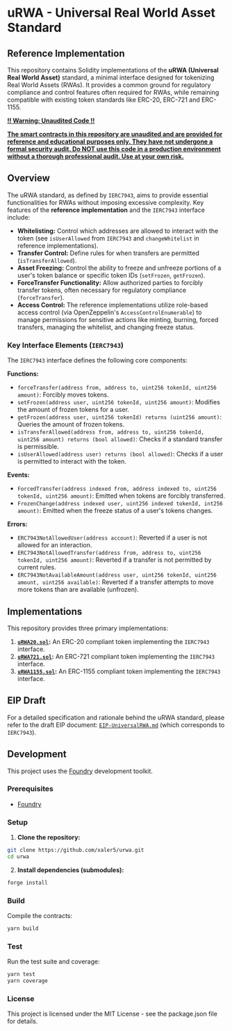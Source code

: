 # uRWA - Universal Real World Asset Standard 
## Reference Implementation

This repository contains Solidity implementations of the **uRWA (Universal Real World Asset)** standard, a minimal interface designed for tokenizing Real World Assets (RWAs). It provides a common ground for regulatory compliance and control features often required for RWAs, while remaining compatible with existing token standards like ERC-20, ERC-721 and ERC-1155.

**<ins>‼️ Warning: Unaudited Code ‼️</ins>**

**<ins>The smart contracts in this repository are unaudited and are provided for reference and educational purposes only. They have not undergone a formal security audit. Do NOT use this code in a production environment without a thorough professional audit. Use at your own risk.</ins>**

## Overview

The uRWA standard, as defined by `IERC7943`, aims to provide essential functionalities for RWAs without imposing excessive complexity. Key features of the **reference implementation** and the `IERC7943` interface include:

*   **Whitelisting:** Control which addresses are allowed to interact with the token (see `isUserAllowed` from `IERC7943` and `changeWhitelist` in reference implementations).
*   **Transfer Control:** Define rules for when transfers are permitted (`isTransferAllowed`).
*   **Asset Freezing:** Control the ability to freeze and unfreeze portions of a user's token balance or specific token IDs (`setFrozen`, `getFrozen`).
*   **ForceTransfer Functionality:** Allow authorized parties to forcibly transfer tokens, often necessary for regulatory compliance (`forceTransfer`).
*   **Access Control:** The reference implementations utilize role-based access control (via OpenZeppelin's `AccessControlEnumerable`) to manage permissions for sensitive actions like minting, burning, forced transfers, managing the whitelist, and changing freeze status.

### Key Interface Elements (`IERC7943`)

The `IERC7943` interface defines the following core components:

**Functions:**
*   `forceTransfer(address from, address to, uint256 tokenId, uint256 amount)`: Forcibly moves tokens.
*   `setFrozen(address user, uint256 tokenId, uint256 amount)`: Modifies the amount of frozen tokens for a user.
*   `getFrozen(address user, uint256 tokenId) returns (uint256 amount)`: Queries the amount of frozen tokens.
*   `isTransferAllowed(address from, address to, uint256 tokenId, uint256 amount) returns (bool allowed)`: Checks if a standard transfer is permissible.
*   `isUserAllowed(address user) returns (bool allowed)`: Checks if a user is permitted to interact with the token.

**Events:**
*   `ForcedTransfer(address indexed from, address indexed to, uint256 tokenId, uint256 amount)`: Emitted when tokens are forcibly transferred.
*   `FrozenChange(address indexed user, uint256 indexed tokenId, int256 amount)`: Emitted when the freeze status of a user's tokens changes.

**Errors:**
*   `ERC7943NotAllowedUser(address account)`: Reverted if a user is not allowed for an interaction.
*   `ERC7943NotAllowedTransfer(address from, address to, uint256 tokenId, uint256 amount)`: Reverted if a transfer is not permitted by current rules.
*   `ERC7943NotAvailableAmount(address user, uint256 tokenId, uint256 amount, uint256 available)`: Reverted if a transfer attempts to move more tokens than are available (unfrozen).

## Implementations

This repository provides three primary implementations:

1.  **[`uRWA20.sol`](/home/xaler/workspace/uRWA/contracts/uRWA20.sol):** An ERC-20 compliant token implementing the `IERC7943` interface.
2.  **[`uRWA721.sol`](/home/xaler/workspace/uRWA/contracts/uRWA721.sol):** An ERC-721 compliant token implementing the `IERC7943` interface.
3.  **[`uRWA1155.sol`](/home/xaler/workspace/uRWA/contracts/uRWA1155.sol):** An ERC-1155 compliant token implementing the `IERC7943` interface.

## EIP Draft

For a detailed specification and rationale behind the uRWA standard, please refer to the draft EIP document: [`EIP-UniversalRWA.md`](/home/xaler/workspace/uRWA/EIP-UniversalRWA.md) (which corresponds to `IERC7943`).

## Development

This project uses the [Foundry](https://github.com/foundry-rs/foundry) development toolkit.

### Prerequisites

*   [Foundry](https://book.getfoundry.sh/getting-started/installation)

### Setup

1.  **Clone the repository:**
```bash
git clone https://github.com/xaler5/urwa.git
cd urwa
```
2.  **Install dependencies (submodules):**
```bash
forge install
```

### Build

Compile the contracts:

```bash
yarn build
```

### Test

Run the test suite and coverage:

```bash
yarn test
yarn coverage
```

### License

This project is licensed under the MIT License - see the package.json file for details.